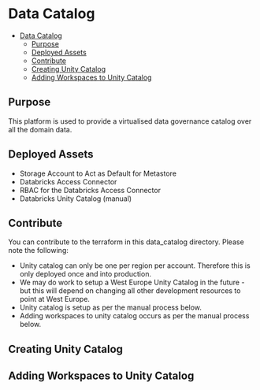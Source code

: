 # Data Catalog

- [Data Catalog](#data-catalog)
  - [Purpose](#purpose)
  - [Deployed Assets](#deployed-assets)
  - [Contribute](#contribute)
  - [Creating Unity Catalog](#creating-unity-catalog)
  - [Adding Workspaces to Unity Catalog](#adding-workspaces-to-unity-catalog)

## Purpose

This platform is used to provide a virtualised data governance catalog over all the domain data.

## Deployed Assets

- Storage Account to Act as Default for Metastore
- Databricks Access Connector
- RBAC for the Databricks Access Connector
- Databricks Unity Catalog (manual)

## Contribute

You can contribute to the terraform in this data_catalog directory.
Please note the following:

- Unity catalog can only be one per region per account. Therefore this is only deployed once and into production.
- We may do work to setup a West Europe Unity Catalog in the future - but this will depend on changing all other development resources to point at West Europe.
- Unity catalog is setup as per the manual process below.
- Adding workspaces to unity catalog occurs as per the manual process below.

## Creating Unity Catalog

## Adding Workspaces to Unity Catalog
